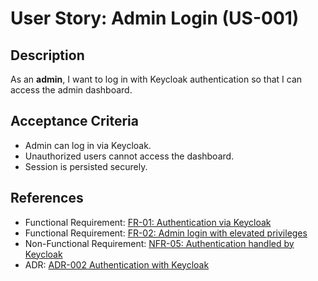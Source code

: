 # User Story: Admin Login (US-001)

## Description

As an **admin**, I want to log in with Keycloak authentication so that I can access the admin dashboard.

## Acceptance Criteria

* Admin can log in via Keycloak.
* Unauthorized users cannot access the dashboard.
* Session is persisted securely.

## References

* Functional Requirement: [FR-01: Authentication via Keycloak](../requirements/functional.md#fr-01)
* Functional Requirement: [FR-02: Admin login with elevated privileges](../requirements/functional.md#fr-02)
* Non-Functional Requirement: [NFR-05: Authentication handled by Keycloak](../requirements/non-functional.md#nfr-05)
* ADR: [ADR-002 Authentication with Keycloak](../adr/adr-002-authentication-with-keycloak.md)
